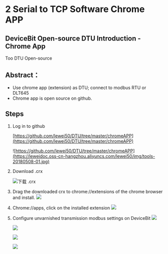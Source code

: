 # 2 Serial to TCP Software Chrome APP

## DeviceBit Open-source DTU Introduction - Chrome App

Too DTU Open-source

## Abstract：

* Use chrome app \(extension\) as DTU; connect to modbus RTU or DLT645
* Chrome app is open source on github.

## Steps

1. Log in to github

   [https://github.com/lewei50/DTU/tree/master/chromeAPP](https://github.com/lewei50/DTU/tree/master/chromeAPP)

   ![https://github.com/lewei50/DTU/tree/master/chromeAPP](https://leweidoc.oss-cn-hangzhou.aliyuncs.com/lewei50/img/tools-20180508-01.jpg)

2. Download .crx

   ![&#x4E0B;&#x8F7D; .crx](https://leweidoc.oss-cn-hangzhou.aliyuncs.com/lewei50/img/tools-20180508-2.jpg)

3. Drag the downloaded crx to chrome://extensions of the chrome browser and install. ![](https://leweidoc.oss-cn-hangzhou.aliyuncs.com/lewei50/img/devicebitmanual-xj-20180930-61.jpg)
4. Chrome://apps, click on the installed extension ![](https://leweidoc.oss-cn-hangzhou.aliyuncs.com/lewei50/img/devicebitmanual-xj-20180930-62.jpg)
5. Configure unvarnished transmission modbus settings on DeviceBit ![](https://leweidoc.oss-cn-hangzhou.aliyuncs.com/lewei50/img/devicebitmanual-xj-20180930-63.jpg)

   ![](https://leweidoc.oss-cn-hangzhou.aliyuncs.com/lewei50/img/devicebitmanual-xj-20180930-64.jpg)

   ![](https://leweidoc.oss-cn-hangzhou.aliyuncs.com/lewei50/img/devicebitmanual-xj-20180930-65.jpg)

   ![](https://leweidoc.oss-cn-hangzhou.aliyuncs.com/lewei50/img/devicebitmanual-xj-20180930-66.jpg)

